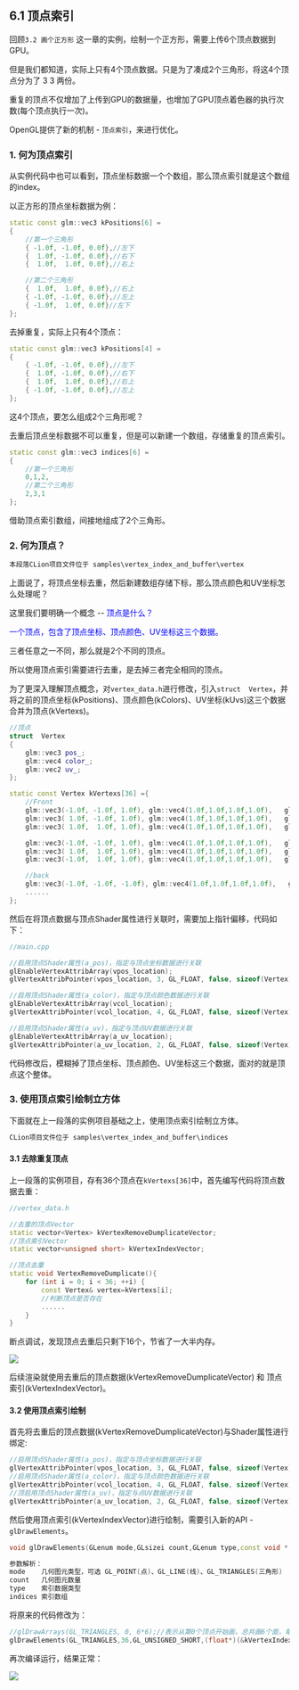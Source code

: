 ## 6.1 顶点索引


回顾`3.2 画个正方形` 这一章的实例，绘制一个正方形，需要上传6个顶点数据到GPU。

但是我们都知道，实际上只有4个顶点数据。只是为了凑成2个三角形，将这4个顶点分为了 3 3 两份。

重复的顶点不仅增加了上传到GPU的数据量，也增加了GPU顶点着色器的执行次数(每个顶点执行一次)。

OpenGL提供了新的机制 - `顶点索引`，来进行优化。

### 1. 何为顶点索引

从实例代码中也可以看到，顶点坐标数据一个个数组，那么顶点索引就是这个数组的index。

以正方形的顶点坐标数据为例：

```c++
static const glm::vec3 kPositions[6] =
{
    //第一个三角形
    { -1.0f, -1.0f, 0.0f},//左下
    {  1.0f, -1.0f, 0.0f},//右下
    {  1.0f,  1.0f, 0.0f},//右上

    //第二个三角形
    {  1.0f,  1.0f, 0.0f},//右上
    { -1.0f, -1.0f, 0.0f},//左上
    { -1.0f,  1.0f, 0.0f}//左下
};
```

去掉重复，实际上只有4个顶点：

```c++
static const glm::vec3 kPositions[4] =
{
    { -1.0f, -1.0f, 0.0f},//左下
    {  1.0f, -1.0f, 0.0f},//右下
    {  1.0f,  1.0f, 0.0f},//右上
    { -1.0f, -1.0f, 0.0f},//左上
};
```

这4个顶点，要怎么组成2个三角形呢？

去重后顶点坐标数据不可以重复，但是可以新建一个数组，存储重复的顶点索引。

```c++
static const glm::vec3 indices[6] =
{
    //第一个三角形
    0,1,2,
    //第二个三角形
    2,3,1
};
```

借助顶点索引数组，间接地组成了2个三角形。

### 2. 何为顶点？

```c
本段落CLion项目文件位于 samples\vertex_index_and_buffer\vertex
```

上面说了，将顶点坐标去重，然后新建数组存储下标，那么顶点颜色和UV坐标怎么处理呢？

这里我们要明确一个概念 -- <font color=blue>顶点是什么？

一个顶点，包含了顶点坐标、顶点颜色、UV坐标这三个数据。</font>

三者任意之一不同，那么就是2个不同的顶点。

所以使用顶点索引需要进行去重，是去掉三者完全相同的顶点。

为了更深入理解顶点概念，对`vertex_data.h`进行修改，引入`struct  Vertex`，并将之前的顶点坐标(kPositions)、顶点颜色(kColors)、UV坐标(kUvs)这三个数据合并为顶点(kVertexs)。


```c++
//顶点
struct  Vertex
{
    glm::vec3 pos_;
    glm::vec4 color_;
    glm::vec2 uv_;
};

static const Vertex kVertexs[36] ={
    //Front
    glm::vec3(-1.0f, -1.0f, 1.0f), glm::vec4(1.0f,1.0f,1.0f,1.0f),   glm::vec2(0.0f, 0.0f),
    glm::vec3( 1.0f, -1.0f, 1.0f), glm::vec4(1.0f,1.0f,1.0f,1.0f),   glm::vec2(1.0f, 0.0f),
    glm::vec3( 1.0f,  1.0f, 1.0f), glm::vec4(1.0f,1.0f,1.0f,1.0f),   glm::vec2(1.0f, 1.0f),

    glm::vec3(-1.0f, -1.0f, 1.0f), glm::vec4(1.0f,1.0f,1.0f,1.0f),   glm::vec2(0.0f, 0.0f),
    glm::vec3( 1.0f,  1.0f, 1.0f), glm::vec4(1.0f,1.0f,1.0f,1.0f),   glm::vec2(1.0f, 1.0f),
    glm::vec3(-1.0f,  1.0f, 1.0f), glm::vec4(1.0f,1.0f,1.0f,1.0f),   glm::vec2(0.0f, 1.0f),

    //back
    glm::vec3(-1.0f, -1.0f, -1.0f), glm::vec4(1.0f,1.0f,1.0f,1.0f),   glm::vec2(0.0f, 0.0f),
    ......
};
```

然后在将顶点数据与顶点Shader属性进行关联时，需要加上指针偏移，代码如下：

```c++
//main.cpp

//启用顶点Shader属性(a_pos)，指定与顶点坐标数据进行关联
glEnableVertexAttribArray(vpos_location);
glVertexAttribPointer(vpos_location, 3, GL_FLOAT, false, sizeof(Vertex), kVertexs);

//启用顶点Shader属性(a_color)，指定与顶点颜色数据进行关联
glEnableVertexAttribArray(vcol_location);
glVertexAttribPointer(vcol_location, 4, GL_FLOAT, false, sizeof(Vertex), ((float*)kVertexs) + 3);

//启用顶点Shader属性(a_uv)，指定与顶点UV数据进行关联
glEnableVertexAttribArray(a_uv_location);
glVertexAttribPointer(a_uv_location, 2, GL_FLOAT, false, sizeof(Vertex), ((float*)kVertexs) + 3 + 4);
```

代码修改后，模糊掉了顶点坐标、顶点颜色、UV坐标这三个数据，面对的就是顶点这个整体。



### 3. 使用顶点索引绘制立方体

下面就在上一段落的实例项目基础之上，使用顶点索引绘制立方体。

```c
CLion项目文件位于 samples\vertex_index_and_buffer\indices
```

#### 3.1 去除重复顶点

上一段落的实例项目，存有36个顶点在`kVertexs[36]`中，首先编写代码将顶点数据去重：

```c++ 
//vertex_data.h

//去重的顶点Vector
static vector<Vertex> kVertexRemoveDumplicateVector;
//顶点索引Vector
static vector<unsigned short> kVertexIndexVector;

//顶点去重
static void VertexRemoveDumplicate(){
    for (int i = 0; i < 36; ++i) {
        const Vertex& vertex=kVertexs[i];
        //判断顶点是否存在
        ......
    }
}

```

断点调试，发现顶点去重后只剩下16个，节省了一大半内存。

![](../../imgs/vbo_vertex_index/indices/remove_dumplicate_save_many_memory.jpg)


后续渲染就使用去重后的顶点数据(kVertexRemoveDumplicateVector) 和 顶点索引(kVertexIndexVector)。

#### 3.2 使用顶点索引绘制

首先将去重后的顶点数据(kVertexRemoveDumplicateVector)与Shader属性进行绑定:

```c++
//启用顶点Shader属性(a_pos)，指定与顶点坐标数据进行关联
glVertexAttribPointer(vpos_location, 3, GL_FLOAT, false, sizeof(Vertex), (float*)(&kVertexRemoveDumplicateVector[0]));
//启用顶点Shader属性(a_color)，指定与顶点颜色数据进行关联
glVertexAttribPointer(vcol_location, 4, GL_FLOAT, false, sizeof(Vertex), ((float*)(&kVertexRemoveDumplicateVector[0]) + 3));
//顶启用顶点Shader属性(a_uv)，指定与点UV数据进行关联
glVertexAttribPointer(a_uv_location, 2, GL_FLOAT, false, sizeof(Vertex), ((float*)(&kVertexRemoveDumplicateVector[0]) + 3 + 4));
```


然后使用顶点索引(kVertexIndexVector)进行绘制，需要引入新的API - `glDrawElements`。

```c++
void glDrawElements(GLenum mode,GLsizei count,GLenum type,const void * indices);

参数解析：
mode    几何图元类型，可选 GL_POINT(点)、GL_LINE(线)、GL_TRIANGLES(三角形)
count   几何图元数量
type    索引数据类型
indices 索引数组
```

将原来的代码修改为：

```c++
//glDrawArrays(GL_TRIANGLES, 0, 6*6);//表示从第0个顶点开始画，总共画6个面，每个面6个顶点。
glDrawElements(GL_TRIANGLES,36,GL_UNSIGNED_SHORT,(float*)(&kVertexIndexVector[0]));//使用顶点索引进行绘制。
```

再次编译运行，结果正常：

![](../../imgs/vbo_vertex_index/indices/draw_element_ok.jpg)